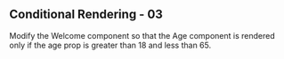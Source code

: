 ## Conditional Rendering - 03

Modify the Welcome component so that the Age component is rendered only if the age prop is greater than 18 and less than 65.